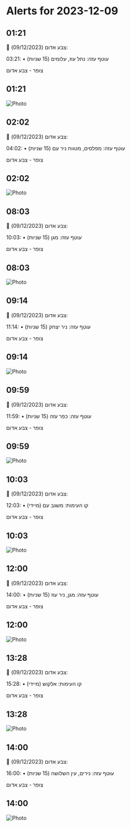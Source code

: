 # Alerts for 2023-12-09

## 01:21

🔴 צבע אדום (09/12/2023):

03:21:
• עוטף עזה: נחל עוז, עלומים (15 שניות)

צופר - צבע אדום

## 01:21

![Photo](images/18114.jpg)

## 02:02

🔴 צבע אדום (09/12/2023):

04:02:
• עוטף עזה: מפלסים, מטווח ניר עם (15 שניות)

צופר - צבע אדום

## 02:02

![Photo](images/18116.jpg)

## 08:03

🔴 צבע אדום (09/12/2023):

10:03:
• עוטף עזה: מגן (15 שניות)

צופר - צבע אדום

## 08:03

![Photo](images/18118.jpg)

## 09:14

🔴 צבע אדום (09/12/2023):

11:14:
• עוטף עזה: ניר יצחק (15 שניות)

צופר - צבע אדום

## 09:14

![Photo](images/18120.jpg)

## 09:59

🔴 צבע אדום (09/12/2023):

11:59:
• עוטף עזה: כפר עזה (15 שניות)

צופר - צבע אדום

## 09:59

![Photo](images/18122.jpg)

## 10:03

🔴 צבע אדום (09/12/2023):

12:03:
• קו העימות: משגב עם (מיידי)

צופר - צבע אדום

## 10:03

![Photo](images/18124.jpg)

## 12:00

🔴 צבע אדום (09/12/2023):

14:00:
• עוטף עזה: מגן, ניר עוז (15 שניות)

צופר - צבע אדום

## 12:00

![Photo](images/18126.jpg)

## 13:28

🔴 צבע אדום (09/12/2023):

15:28:
• קו העימות: אלקוש (מיידי)

צופר - צבע אדום

## 13:28

![Photo](images/18128.jpg)

## 14:00

🔴 צבע אדום (09/12/2023):

16:00:
• עוטף עזה: נירים, עין השלושה (15 שניות)

צופר - צבע אדום

## 14:00

![Photo](images/18130.jpg)

